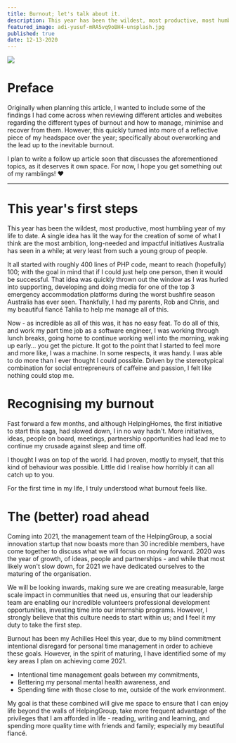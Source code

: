 ```yaml
---
title: Burnout; let's talk about it.
description: This year has been the wildest, most productive, most humbling year of my life to date. However, it also brought some drawbacks.
featured_image: adi-yusuf-mRA5vq9oBH4-unsplash.jpg
published: true
date: 12-13-2020
---
```


<img class="h-64 w-full object-cover rounded-xl shadow" src="/images/adi-yusuf-mRA5vq9oBH4-unsplash.jpg" />

# Preface

Originally when planning this article, I wanted to include some of the findings I had come across when reviewing different articles and websites regarding the different types of burnout and how to manage, minimise and recover from them. However, this quickly turned into more of a reflective piece of my headspace over the year; specifically about overworking and the lead up to the inevitable burnout.

I plan to write a follow up article soon that discusses the aforementioned topics, as it deserves it own space. For now, I hope you get something out of my ramblings! ❤️

---

# This year's first steps

This year has been the wildest, most productive, most humbling year of my life to date. A single idea has lit the way for the creation of some of what I think are the most ambition, long-needed and impactful initiatives Australia has seen in a while; at very least from such a young group of people.

It all started with roughly 400 lines of PHP code, meant to reach (hopefully) 100; with the goal in mind that if I could just help one person, then it would be successful. That idea was quickly thrown out the window as I was hurled into supporting, developing and doing media for one of the top 3 emergency accommodation platforms during the worst bushfire season Australia has ever seen. Thankfully, I had my parents, Rob and Chris, and my beautiful fiancé Tahlia to help me manage all of this.

Now - as incredible as all of this was, it has no easy feat. To do all of this, and work my part time job as a software engineer, I was working through lunch breaks, going home to continue working well into the morning, waking up early... you get the picture. It got to the point that I started to feel more and more like, I was a machine. In some respects, it was handy. I was able to do more than I ever thought I could possible. Driven by the stereotypical combination for social entrepreneurs of caffeine and passion, I felt like nothing could stop me.

# Recognising my burnout

Fast forward a few months, and although HelpingHomes, the first initiative to start this saga, had slowed down, I in no way hadn't. More initiatives, ideas, people on board, meetings, partnership opportunities had lead me to continue my crusade against sleep and time off.

I thought I was on top of the world. I had proven, mostly to myself, that this kind of behaviour was possible. Little did I realise how horribly it can all catch up to you.

For the first time in my life, I truly understood what burnout feels like.

# The (better) road ahead

Coming into 2021, the management team of the HelpingGroup, a social innovation startup that now boasts more than 30 incredible members, have come together to discuss what we will focus on moving forward. 2020 was the year of growth, of ideas, people and partnerships - and while that most likely won't slow down, for 2021 we have dedicated ourselves to the maturing of the organisation.

We will be looking inwards, making sure we are creating measurable, large scale impact in communities that need us, ensuring that our leadership team are enabling our incredible volunteers professional development opportunities, investing time into our internship programs. However, I strongly believe that this culture needs to start within us; and I feel it my duty to take the first step.

Burnout has been my Achilles Heel this year, due to my blind commitment intentional disregard for personal time management in order to achieve these goals. However, in the spirit of maturing, I have identified some of my key areas I plan on achieving come 2021.

- Intentional time management goals between my commitments,
- Bettering my personal mental health awareness, and
- Spending time with those close to me, outside of the work environment.

My goal is that these combined will give me space to ensure that I can enjoy life beyond the walls of HelpingGroup, take more frequent advantage of the privileges that I am afforded in life - reading, writing and learning, and spending more quality time with friends and family; especially my beautiful fiancé.
